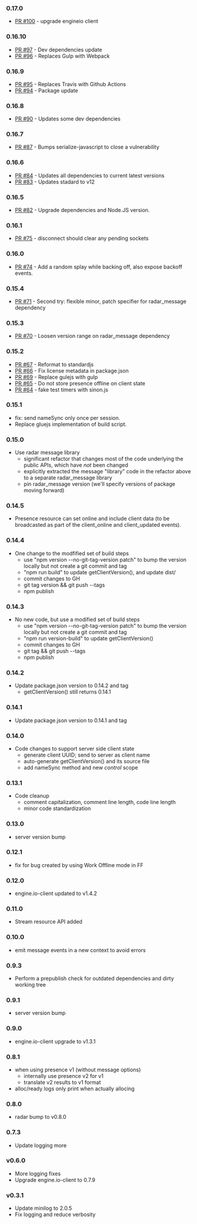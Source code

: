 ### 0.17.0
* [PR #100](https://github.com/zendesk/radar_client/pull/100) - upgrade engineio client

### 0.16.10
* [PR #97](https://github.com/zendesk/radar_client/pull/97) - Dev dependencies update
* [PR #96](https://github.com/zendesk/radar_client/pull/96) - Replaces Gulp with Webpack

### 0.16.9
* [PR #95](https://github.com/zendesk/radar_client/pull/95) - Replaces Travis with Github Actions
* [PR #94](https://github.com/zendesk/radar_client/pull/94) - Package update

### 0.16.8
* [PR #90](https://github.com/zendesk/radar_client/pull/90) - Updates some dev dependencies

### 0.16.7
* [PR #87](https://github.com/zendesk/radar_client/pull/87) - Bumps serialize-javascript to close a vulnerability

### 0.16.6
* [PR #84](https://github.com/zendesk/radar_client/pull/84) - Updates all dependencies to current latest versions
* [PR #83](https://github.com/zendesk/radar_client/pull/83) - Updates stadard to v12

### 0.16.5
* [PR #82](https://github.com/zendesk/radar_client/pull/82) - Upgrade dependencies and Node.JS version.

### 0.16.1
* [PR #75](https://github.com/zendesk/radar_client/pull/75) - disconnect should clear any pending sockets

### 0.16.0
* [PR #74](https://github.com/zendesk/radar_client/pull/74) - Add a random splay while backing off, also expose backoff events.

### 0.15.4
* [PR #71](https://github.com/zendesk/radar_client/pull/71) - Second try: flexible minor, patch specifier for radar_message dependency

### 0.15.3
* [PR #70](https://github.com/zendesk/radar_client/pull/70) - Loosen version range on radar_message dependency

### 0.15.2
* [PR #67](https://github.com/zendesk/radar_client/pull/67) - Reformat to standardjs
* [PR #66](https://github.com/zendesk/radar_client/pull/66) - Fix license metadata in package.json
* [PR #69](https://github.com/zendesk/radar_client/pull/69) - Replace gulejs with gulp
* [PR #65](https://github.com/zendesk/radar_client/pull/65) - Do not store presence offline on client state
* [PR #64](https://github.com/zendesk/radar_client/pull/64) - fake test timers with sinon.js

### 0.15.1
* fix: send nameSync only once per session.
* Replace gluejs implementation of build script.

### 0.15.0
* Use radar message library
  - significant refactor that changes most of the code underlying the public
    APIs, which have *not* been changed
  - explicitly extracted the message "library" code in the refactor above to a
    separate radar_message library
  - pin radar_message version (we'll specify versions of package moving forward)

### 0.14.5
* Presence resource can set online and include client data (to be broadcasted
  as part of the client_online and client_updated events). 

### 0.14.4
* One change to the modfified set of build steps
  - use "npm version --no-git-tag-version patch" to bump the version locally
    but not create a git commit and tag
  - "npm run build" to update getClientVersion(), and update dist/
  - commit changes to GH
  - git tag version && git push --tags
  - npm publish

### 0.14.3
* No new code, but use a modified set of build steps
  - use "npm version --no-git-tag-version patch" to bump the version locally
    but not create a git commit and tag
  - "npm run version-build" to update getClientVersion()
  - commit changes to GH
  - git tag && git push --tags
  - npm publish

### 0.14.2
* Update package.json version to 0.14.2 and tag
  - getClientVersion() still returns 0.14.1

### 0.14.1
* Update package.json version to 0.14.1 and tag

### 0.14.0
* Code changes to support server side client state
  - generate client UUID; send to server as client name
  - auto-generate getClientVersion() and its source file
  - add nameSync method and new *control* scope

### 0.13.1
* Code cleanup
  - comment capitalization, comment line length, code line length
  - minor code standardization

### 0.13.0
* server version bump

### 0.12.1
* fix for bug created by using Work Offline mode in FF

### 0.12.0
* engine.io-client updated to v1.4.2

### 0.11.0
* Stream resource API added

### 0.10.0
* emit message events in a new context to avoid errors

### 0.9.3
* Perform a prepublish check for outdated dependencies and dirty working tree

### 0.9.1
* server version bump

### 0.9.0
* engine.io-client upgrade to v1.3.1

### 0.8.1
 - when using presence v1 (without message options)
    - internally use presence v2 for v1
    - translate v2 results to v1 format
 - alloc/ready logs only print when actually allocing

### 0.8.0
 - radar bump to v0.8.0

### 0.7.3
 - Update logging more

### v0.6.0
 - More logging fixes
 - Upgrade engine.io-client to 0.7.9

### v0.3.1
 - Update minilog to 2.0.5
 - Fix logging and reduce verbosity
